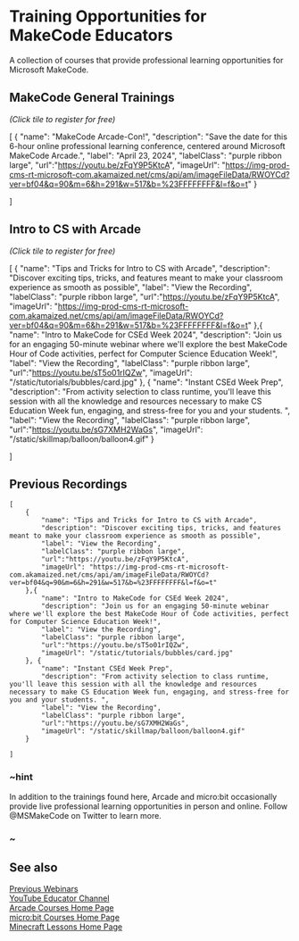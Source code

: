 # Training Opportunities for MakeCode Educators

A collection of courses that provide professional learning opportunities for Microsoft MakeCode.


## MakeCode General Trainings
_(Click tile to register for free)_

[
    {
        "name": "MakeCode Arcade-Con!",
        "description": "Save the date for this 6-hour online professional learning conference, centered around Microsoft MakeCode Arcade.",
        "label": "April 23, 2024",
        "labelClass": "purple ribbon large",
        "url":"https://youtu.be/zFqY9P5KtcA",
        "imageUrl": "https://img-prod-cms-rt-microsoft-com.akamaized.net/cms/api/am/imageFileData/RWOYCd?ver=bf04&q=90&m=6&h=291&w=517&b=%23FFFFFFFF&l=f&o=t"
    }
    
]


## Intro to CS with Arcade
_(Click tile to register for free)_


[
    {
        "name": "Tips and Tricks for Intro to CS with Arcade",
        "description": "Discover exciting tips, tricks, and features meant to make your classroom experience as smooth as possible",
        "label": "View the Recording",
        "labelClass": "purple ribbon large",
        "url":"https://youtu.be/zFqY9P5KtcA",
        "imageUrl": "https://img-prod-cms-rt-microsoft-com.akamaized.net/cms/api/am/imageFileData/RWOYCd?ver=bf04&q=90&m=6&h=291&w=517&b=%23FFFFFFFF&l=f&o=t"
    },{
        "name": "Intro to MakeCode for CSEd Week 2024",
        "description": "Join us for an engaging 50-minute webinar where we'll explore the best MakeCode Hour of Code activities, perfect for Computer Science Education Week!",
        "label": "View the Recording",
        "labelClass": "purple ribbon large",
        "url":"https://youtu.be/sT5o01rIQZw",
        "imageUrl": "/static/tutorials/bubbles/card.jpg"
    }, {
        "name": "Instant CSEd Week Prep",
        "description": "From activity selection to class runtime, you'll leave this session with all the knowledge and resources necessary to make CS Education Week fun, engaging, and stress-free for you and your students. ",
        "label": "View the Recording",
        "labelClass": "purple ribbon large",
        "url":"https://youtu.be/sG7XMH2WaGs",
        "imageUrl": "/static/skillmap/balloon/balloon4.gif"
    }
    
]



## Previous Recordings

```codecard
[
    {
        "name": "Tips and Tricks for Intro to CS with Arcade",
        "description": "Discover exciting tips, tricks, and features meant to make your classroom experience as smooth as possible",
        "label": "View the Recording",
        "labelClass": "purple ribbon large",
        "url":"https://youtu.be/zFqY9P5KtcA",
        "imageUrl": "https://img-prod-cms-rt-microsoft-com.akamaized.net/cms/api/am/imageFileData/RWOYCd?ver=bf04&q=90&m=6&h=291&w=517&b=%23FFFFFFFF&l=f&o=t"
    },{
        "name": "Intro to MakeCode for CSEd Week 2024",
        "description": "Join us for an engaging 50-minute webinar where we'll explore the best MakeCode Hour of Code activities, perfect for Computer Science Education Week!",
        "label": "View the Recording",
        "labelClass": "purple ribbon large",
        "url":"https://youtu.be/sT5o01rIQZw",
        "imageUrl": "/static/tutorials/bubbles/card.jpg"
    }, {
        "name": "Instant CSEd Week Prep",
        "description": "From activity selection to class runtime, you'll leave this session with all the knowledge and resources necessary to make CS Education Week fun, engaging, and stress-free for you and your students. ",
        "label": "View the Recording",
        "labelClass": "purple ribbon large",
        "url":"https://youtu.be/sG7XMH2WaGs",
        "imageUrl": "/static/skillmap/balloon/balloon4.gif"
    }
    
]
```



### ~hint

In addition to the trainings found here, Arcade and micro:bit occasionally provide live professional learning opportunities in person and online. Follow @MSMakeCode on Twitter to learn more.

### ~

## See also

[Previous Webinars](https://www.youtube.com/playlist?list=PLUgoavxKsVdWuplcbeKe69efv7EF1m0bO) <br/>
[YouTube Educator Channel](https://www.youtube.com/@MSMakeCode) <br/>
[Arcade Courses Home Page](https://arcade.makecode.com/courses) <br/>
[micro:bit Courses Home Page](https://makecode.microbit.org/courses) <br/>
[Minecraft Lessons Home Page](https://education.minecraft.net/en-us/resources/explore-lessons)